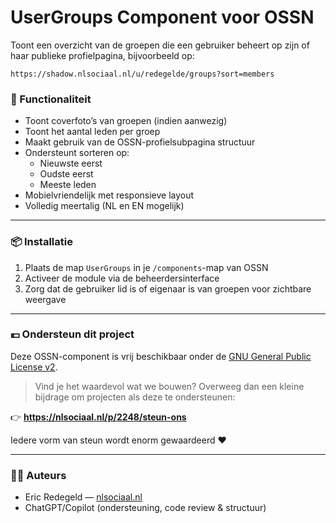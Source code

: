 # UserGroups Component voor OSSN

Toont een overzicht van de groepen die een gebruiker beheert op zijn of haar publieke profielpagina, bijvoorbeeld op:

```
https://shadow.nlsociaal.nl/u/redegelde/groups?sort=members
```

### 🧩 Functionaliteit

- Toont coverfoto’s van groepen (indien aanwezig)
- Toont het aantal leden per groep
- Maakt gebruik van de OSSN-profielsubpagina structuur
- Ondersteunt sorteren op:
  - Nieuwste eerst
  - Oudste eerst
  - Meeste leden
- Mobielvriendelijk met responsieve layout
- Volledig meertalig (NL en EN mogelijk)

---

### 📦 Installatie

1. Plaats de map `UserGroups` in je `/components`-map van OSSN
2. Activeer de module via de beheerdersinterface
3. Zorg dat de gebruiker lid is of eigenaar is van groepen voor zichtbare weergave

---

### 💶 Ondersteun dit project

Deze OSSN-component is vrij beschikbaar onder de [GNU General Public License v2](https://www.gnu.org/licenses/old-licenses/gpl-2.0.html).

> Vind je het waardevol wat we bouwen? Overweeg dan een kleine bijdrage om projecten als deze te ondersteunen:

👉 **https://nlsociaal.nl/p/2248/steun-ons**

Iedere vorm van steun wordt enorm gewaardeerd ❤️

---

### 👨‍💻 Auteurs

- Eric Redegeld — [nlsociaal.nl](https://nlsociaal.nl)
- ChatGPT/Copilot (ondersteuning, code review & structuur)
